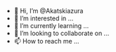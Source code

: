 - 👋 Hi, I’m @Akatskiazura
- 👀 I’m interested in ...
- 🌱 I’m currently learning ...
- 💞️ I’m looking to collaborate on ...
- 📫 How to reach me ...

<!---
Akatskiazura/Akatskiazura is a ✨ special ✨ repository because its `README.md` (this file) appears on your GitHub profile.
You can click the Preview link to take a look at your changes.
--->
